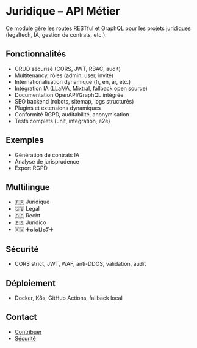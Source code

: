 # Juridique – API Métier

Ce module gère les routes RESTful et GraphQL pour les projets juridiques (legaltech, IA, gestion de contrats, etc.).

## Fonctionnalités
- CRUD sécurisé (CORS, JWT, RBAC, audit)
- Multitenancy, rôles (admin, user, invité)
- Internationalisation dynamique (fr, en, ar, etc.)
- Intégration IA (LLaMA, Mixtral, fallback open source)
- Documentation OpenAPI/GraphQL intégrée
- SEO backend (robots, sitemap, logs structurés)
- Plugins et extensions dynamiques
- Conformité RGPD, auditabilité, anonymisation
- Tests complets (unit, integration, e2e)

## Exemples
- Génération de contrats IA
- Analyse de jurisprudence
- Export RGPD

## Multilingue
- 🇫🇷 Juridique
- 🇬🇧 Legal
- 🇩🇪 Recht
- 🇪🇸 Jurídico
- 🇦🇲 ⵜⴰⵏⴰⵡⴰⵢⵜ

## Sécurité
- CORS strict, JWT, WAF, anti-DDOS, validation, audit

## Déploiement
- Docker, K8s, GitHub Actions, fallback local

## Contact
- [Contribuer](../../../../CONTRIBUTING.md)
- [Sécurité](../../../../SECURITY.md)
